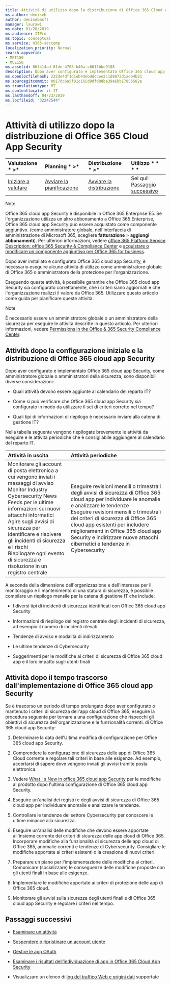 ```yaml
---
title: Attività di utilizzo dopo la distribuzione di Office 365 Cloud App Security
ms.author: deniseb
author: denisebmsft
manager: laurawi
ms.date: 01/28/2019
ms.audience: ITPro
ms.topic: conceptual
ms.service: O365-seccomp
localization_priority: Normal
search.appverid:
- MET150
- MOE150
ms.assetid: 86f414ad-81de-4703-b40a-c6615bbe9108
description: Dopo aver configurato e implementato Office 365 cloud app Security, è necessario eseguire alcune attività per assicurarsi che la configurazione sia corretta e che si sia preparato per le revisioni regolari.
ms.openlocfilehash: 232de4df1d1eb4debdddcee2c1d8672d1aeb4b21
ms.sourcegitcommit: 0017dc6a5f81c165d9dfd88be39a6bb17856582e
ms.translationtype: MT
ms.contentlocale: it-IT
ms.lasthandoff: 04/23/2019
ms.locfileid: "32242544"
---
```

# <a name="utilization-activities-after-rolling-out-office-365-cloud-app-security"></a>Attività di utilizzo dopo la distribuzione di Office 365 Cloud App Security
  
|Valutazione * *\>**|Planning * *\>**|Distribuzione * *\>**|Utilizzo * * * *|
|:-----|:-----|:-----|:-----|
|[Iniziare a valutare](office-365-cas-overview.md) <br/> |[Avviare la pianificazione](get-ready-for-office-365-cas.md) <br/> |[Avviare la distribuzione](turn-on-office-365-cas.md) <br/> |Sei qui!  <br/> [Passaggio successivo](review-office-365-cas-alerts.md) <br/> |
   
> [!NOTE]
> Office 365 cloud app Security è disponibile in Office 365 Enterprise E5. Se l'organizzazione utilizza un altro abbonamento a Office 365 Enterprise, Office 365 cloud app Security può essere acquistato come componente aggiuntivo. (come amministratore globale, nell'interfaccia di amministrazione di Microsoft 365, scegliere **fatturazione** \> **aggiungi abbonamenti**). Per ulteriori informazioni, vedere [office 365 Platform Service Description: office 365 Security &amp; Compliance Center](https://docs.microsoft.com/office365/servicedescriptions/office-365-platform-service-description/office-365-securitycompliance-center) e [acquistare o modificare un componente aggiuntivo per Office 365 for business](https://support.office.com/article/4e7b57d6-b93b-457d-aecd-0ea58bff07a6). 
  
Dopo aver installato e configurato Office 365 cloud app Security, è necessario eseguire alcune attività di utilizzo come amministratore globale di Office 365 o amministratore della protezione per l'organizzazione. 

Eseguendo queste attività, è possibile garantire che Office 365 cloud app Security sia configurato correttamente, che i criteri siano aggiornati e che l'organizzazione realizzi il valore da Office 365. Utilizzare questo articolo come guida per pianificare queste attività.
  
> [!NOTE]
> È necessario essere un amministratore globale o un amministratore della sicurezza per eseguire le attività descritte in questo articolo. Per ulteriori informazioni, vedere [Permissions in the Office &amp; 365 Security Compliance Center](permissions-in-the-security-and-compliance-center.md). 
    
## <a name="activities-after-the-initial-configuration-and-rollout-of-office-365-cloud-app-security"></a>Attività dopo la configurazione iniziale e la distribuzione di Office 365 cloud app Security

Dopo aver configurato e implementato Office 365 cloud app Security, come amministratore globale o amministratori della sicurezza, sono disponibili diverse considerazioni:
  
- Quali attività devono essere aggiunte al calendario del reparto IT?
    
- Come si può verificare che Office 365 cloud app Security sia configurato in modo da utilizzare il set di criteri corretto nel tempo?
    
- Quali tipi di informazioni di riepilogo è necessario inviare alla catena di gestione IT?
    
Nella tabella seguente vengono riepilogate brevemente le attività da eseguire e le attività periodiche che è consigliabile aggiungere al calendario del reparto IT.
  
|**Attività in uscita**|**Attività periodiche**|
|:-----|:-----|
| Monitorare gli account di posta elettronica a cui vengono inviati i messaggi di avviso  <br/>  Monitor Industry Cybersecurity News Feeds per le ultime informazioni sui nuovi attacchi informatici  <br/>  Agire sugli avvisi di sicurezza per identificare e risolvere gli incidenti di sicurezza e i rischi  <br/>  Riepilogare ogni evento di sicurezza e risoluzione in un registro centrale  <br/> | Eseguire revisioni mensili o trimestrali degli avvisi di sicurezza di Office 365 cloud app per individuare le anomalie e analizzare le tendenze  <br/>  Eseguire revisioni mensili o trimestrali dei criteri di sicurezza di Office 365 cloud app esistenti per includere miglioramenti in Office 365 cloud app Security e indirizzare nuove attacchi cibernetici e tendenze in Cybersecurity  <br/> |
   
A seconda della dimensione dell'organizzazione e dell'interesse per il monitoraggio e il mantenimento di una statura di sicurezza, è possibile compilare un riepilogo mensile per la catena di gestione IT che include:
  
- I diversi tipi di incidenti di sicurezza identificati con Office 365 cloud app Security
    
- Informazioni di riepilogo del registro centrale degli incidenti di sicurezza, ad esempio il numero di incidenti rilevati
    
- Tendenze di avviso e modalità di indirizzamento
    
- Le ultime tendenze di Cybersecurity
    
- Suggerimenti per le modifiche ai criteri di sicurezza di Office 365 cloud app e il loro impatto sugli utenti finali
    
## <a name="activities-after-time-has-passed-since-rolling-out-office-365-cloud-app-security"></a>Attività dopo il tempo trascorso dall'implementazione di Office 365 cloud app Security

Se è trascorso un periodo di tempo prolungato dopo aver configurato o mantenuto i criteri di sicurezza dell'app cloud di Office 365, eseguire la procedura seguente per tornare a una configurazione che rispecchi gli obiettivi di sicurezza dell'organizzazione e le funzionalità correnti. di Office 365 cloud app Security:
  
1. Determinare la data dell'Ultima modifica di configurazione per Office 365 cloud app Security.
    
2. Comprendere la configurazione di sicurezza delle app di Office 365 Cloud corrente e regolare tali criteri in base alle esigenze. Ad esempio, accertarsi di sapere dove vengono inviati gli avvisi tramite posta elettronica.
    
3. Vedere [What ' s New in office 365 cloud app Security](new-in-office-365-cas.md) per le modifiche al prodotto dopo l'ultima configurazione di Office 365 cloud app Security. 
    
4. Eseguire un'analisi dei registri e degli avvisi di sicurezza di Office 365 cloud app per individuare anomalie e analizzare le tendenze.
    
5. Controllare le tendenze del settore Cybersecurity per conoscere le ultime minacce alla sicurezza.
    
6. Eseguire un'analisi delle modifiche che devono essere apportate all'insieme corrente dei criteri di sicurezza delle app cloud di Office 365. Incorporare modifiche alla funzionalità di sicurezza delle app cloud di Office 365, anomalie correnti e tendenze di Cybersecurity. Consigliare le modifiche apportate ai criteri esistenti o la creazione di nuovi criteri.
    
7. Preparare un piano per l'implementazione delle modifiche ai criteri. Comunicare (socializzare) le conseguenze delle modifiche proposte con gli utenti finali in base alle esigenze.
    
8. Implementare le modifiche apportate ai criteri di protezione delle app di Office 365 cloud.
    
9. Monitorare gli avvisi sulla sicurezza degli utenti finali e di Office 365 cloud app Security e regolare i criteri nel tempo.
    
## <a name="next-steps"></a>Passaggi successivi

- [Esaminare un'attività](investigate-an-activity-in-office-365-cas.md)
    
- [Sospendere o ripristinare un account utente](suspend-or-restore-an-account-in-ocas.md)
    
- [Gestire le app OAuth](manage-app-permissions-in-ocas.md)
    
- [Esaminare i risultati dell’individuazione di app in Office 365 Cloud App Security](review-app-discovery-findings-in-ocas.md)
    
- Visualizzare un elenco di [log del traffico Web e origini dati](web-traffic-logs-and-data-sources-for-ocas.md) supportate
    

